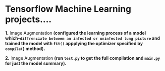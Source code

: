 # Tensorflow Machine Learning projects....

**1.** Image Augmentation **(configured the learning process of a model which-`diffrenciate between an infected or uninfected lung picture` and trained the model with `fit()` appplying the optimizer specified by `compile(`) method).**

**2.** Image Augmentation **(run `test.py` to get the full compilation and `main.py` for just the model summary).**
